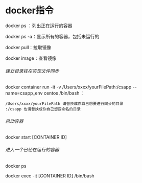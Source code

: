 # docker指令

docker ps ：列出正在运行的容器

docker ps -a：显示所有的容器，包括未运行的

docker pull：拉取镜像

docker image：查看镜像

###### 建立目录挂在实现文件同步

docker container run -it -v /Users/xxxx/yourFilePath:/csapp --name=csapp_env centos /bin/bash ：

```
/Users/xxxx/yourFilePath 请替换成你自己想要进行同步的目录
:/csapp 也请替换成你自己想要命名的目录
```

###### 启动容器

docker start [CONTAINER ID] 

###### 进入一个已经在运行的容器

docker ps 

docker exec -it [CONTAINER ID]  /bin/bash